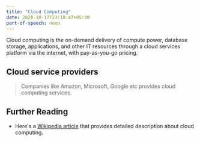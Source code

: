 ```yaml
---
title: "Cloud Computing"
date: 2020-10-17T23:18:47+05:30
part-of-speech: noun
---
```


Cloud computing is the on-demand delivery of compute power, database storage, applications, and other IT resources through a cloud services platform via the internet, with pay-as-you-go pricing.

## Cloud service providers

> Companies like Amazon, Microsoft, Google etc provides cloud computing services. 
## Further Reading
- Here's a [Wikipedia article](https://en.wikipedia.org/wiki/Cloud_computing) that provides detailed description about cloud computing.

